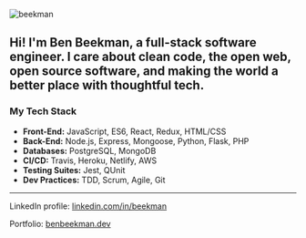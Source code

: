 <p><img align="center" src="https://github-readme-stats.vercel.app/api?username=beekman&hide=stars,issues&show_icons=true&include_all_commits=true&theme=vision-friendly-dark)" alt="beekman" /></p>

## Hi! I'm Ben Beekman, a full-stack software engineer. I care about clean code, the open web, open source software, and making the world a better place with thoughtful tech.

### My Tech Stack
* **Front-End:** JavaScript, ES6, React, Redux, HTML/CSS
* **Back-End:** Node.js, Express, Mongoose, Python, Flask, PHP
* **Databases:** PostgreSQL, MongoDB
* **CI/CD:** Travis, Heroku, Netlify, AWS 
* **Testing Suites:** Jest, QUnit
* **Dev Practices:** TDD, Scrum, Agile, Git
****

LinkedIn profile: <a href="https://linkedin.com/in/linkedin.com/in/beekman/" target="blank">linkedin.com/in/beekman</a>

Portfolio: [benbeekman.dev](https://benbeekman.dev)
